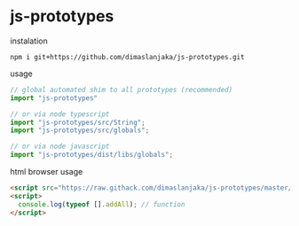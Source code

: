 # js-prototypes

instalation

```shell
npm i git+https://github.com/dimaslanjaka/js-prototypes.git
```

usage

```ts
// global automated shim to all prototypes (recommended)
import "js-prototypes"

// or via node typescript
import "js-prototypes/src/String";
import "js-prototypes/src/globals";

// or via node javascript
import "js-prototypes/dist/libs/globals"; 
```

html browser usage
```html
<script src="https://raw.githack.com/dimaslanjaka/js-prototypes/master/dist/release/bundle.js" />
<script>
  console.log(typeof [].addAll); // function
</script>
```

